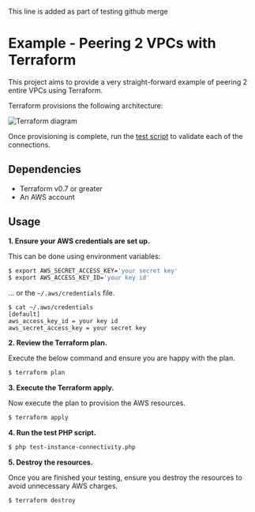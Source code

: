 This line is added as part of testing github merge

# Example - Peering 2 VPCs with Terraform

This project aims to provide a very straight-forward example of peering 2 entire
VPCs using Terraform.

Terraform provisions the following architecture:

![Terraform diagram](http://www.nicksantamaria.net/img/peer-vpc-diagram-connectivity.png)

Once provisioning is complete, run the [test script](test-instance-connectivity.php) to validate each of the connections.

## Dependencies

* Terraform v0.7 or greater
* An AWS account

## Usage

**1\. Ensure your AWS credentials are set up.**

This can be done using environment variables:

``` bash
$ export AWS_SECRET_ACCESS_KEY='your secret key'
$ export AWS_ACCESS_KEY_ID='your key id'
```

... or the `~/.aws/credentials` file.

```
$ cat ~/.aws/credentials
[default]
aws_access_key_id = your key id
aws_secret_access_key = your secret key

```

**2\. Review the Terraform plan.**

Execute the below command and ensure you are happy with the plan.

``` bash
$ terraform plan
```

**3\. Execute the Terraform apply.**

Now execute the plan to provision the AWS resources.

``` bash
$ terraform apply
```

**4\. Run the test PHP script.**

``` bash
$ php test-instance-connectivity.php
```

**5\. Destroy the resources.**

Once you are finished your testing, ensure you destroy the resources to avoid unnecessary AWS charges.

``` bash
$ terraform destroy
```
